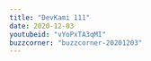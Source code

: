 ```yaml
---
title: "DevKami 111"
date: 2020-12-03
youtubeid: "vYoPxTA3qMI"
buzzcorner: "buzzcorner-20201203"
---
```

